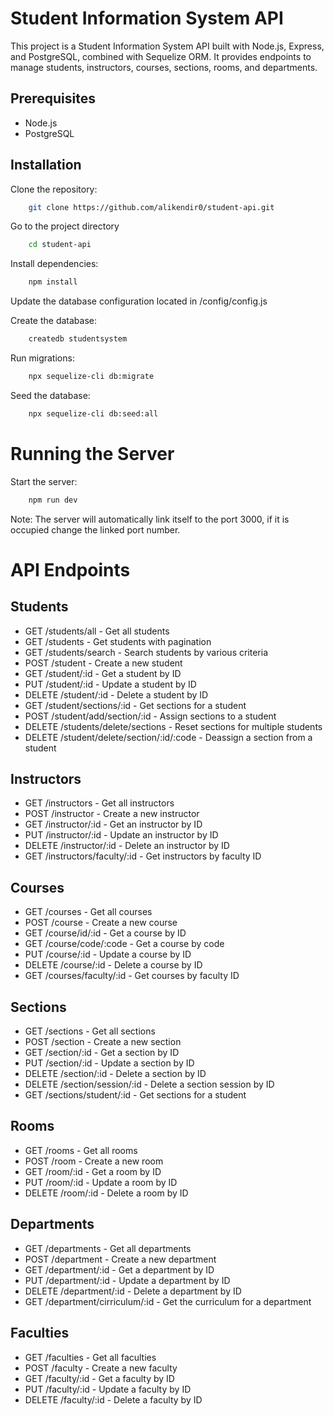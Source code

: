 # Student Information System API

This project is a Student Information System API built with Node.js, Express, and PostgreSQL, combined with Sequelize ORM. It provides endpoints to manage students, instructors, courses, sections, rooms, and departments.

## Prerequisites
- Node.js
- PostgreSQL

## Installation

Clone the repository:

```bash
    git clone https://github.com/alikendir0/student-api.git
```
    
Go to the project directory

```bash
    cd student-api
```

Install dependencies:

```bash
    npm install
```

Update the database configuration located in /config/config.js

Create the database:

```bash
    createdb studentsystem
```

Run migrations:

```bash
    npx sequelize-cli db:migrate
```

Seed the database:

```bash
    npx sequelize-cli db:seed:all
```

# Running the Server
Start the server:

```bash
    npm run dev
```
Note: The server will automatically link itself to the port 3000, if it is occupied change the linked port number.

# API Endpoints
## Students
- GET /students/all - Get all students
- GET /students - Get students with pagination
- GET /students/search - Search students by various criteria
- POST /student - Create a new student
- GET /student/:id - Get a student by ID
- PUT /student/:id - Update a student by ID
- DELETE /student/:id - Delete a student by ID
- GET /student/sections/:id - Get sections for a student
- POST /student/add/section/:id - Assign sections to a student
- DELETE /students/delete/sections - Reset sections for multiple students
- DELETE /student/delete/section/:id/:code - Deassign a section from a student
## Instructors
- GET /instructors - Get all instructors
- POST /instructor - Create a new instructor
- GET /instructor/:id - Get an instructor by ID
- PUT /instructor/:id - Update an instructor by ID
- DELETE /instructor/:id - Delete an instructor by ID
- GET /instructors/faculty/:id - Get instructors by faculty ID
## Courses
- GET /courses - Get all courses
- POST /course - Create a new course
- GET /course/id/:id - Get a course by ID
- GET /course/code/:code - Get a course by code
- PUT /course/:id - Update a course by ID
- DELETE /course/:id - Delete a course by ID
- GET /courses/faculty/:id - Get courses by faculty ID
## Sections
- GET /sections - Get all sections
- POST /section - Create a new section
- GET /section/:id - Get a section by ID
- PUT /section/:id - Update a section by ID
- DELETE /section/:id - Delete a section by ID
- DELETE /section/session/:id - Delete a section session by ID
- GET /sections/student/:id - Get sections for a student
## Rooms
- GET /rooms - Get all rooms
- POST /room - Create a new room
- GET /room/:id - Get a room by ID
- PUT /room/:id - Update a room by ID
- DELETE /room/:id - Delete a room by ID
## Departments
- GET /departments - Get all departments
- POST /department - Create a new department
- GET /department/:id - Get a department by ID
- PUT /department/:id - Update a department by ID
- DELETE /department/:id - Delete a department by ID
- GET /department/cirriculum/:id - Get the curriculum for a department
## Faculties
- GET /faculties - Get all faculties
- POST /faculty - Create a new faculty
- GET /faculty/:id - Get a faculty by ID
- PUT /faculty/:id - Update a faculty by ID
- DELETE /faculty/:id - Delete a faculty by ID
